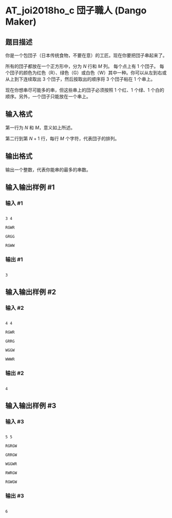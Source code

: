 # AT_joi2018ho_c 団子職人 (Dango Maker)

## 题目描述

你是一个包団子（日本传统食物，不要在意）的工匠。现在你要把団子串起来了。

所有的団子都放在一个正方形中，分为 $N$ 行和 $M$ 列。 每个点上有 $1$ 个団子。 每个団子的颜色为红色（R）、绿色（G）或白色（W）其中一种。你可以从左到右或从上到下连续取出 $3$ 个団子，然后按取出的顺序将 $3$ 个団子粘在 $1$ 个串上。

现在你想串尽可能多的串，但这些串上的団子必须按照 $1$ 个红、$1$ 个绿、$1$ 个白的顺序。另外，一个団子只能放在一个串上。

## 输入格式

第一行为 $N$ 和 $M$，意义如上所述。

第二行到第 $N+1$ 行，每行 $M$ 个字符，代表団子的排列。

## 输出格式

输出一个整数，代表你能串的最多的串数。

## 输入输出样例 #1

### 输入 #1

```
3 4
RGWR
GRGG
RGWW
```

### 输出 #1

```
3
```

## 输入输出样例 #2

### 输入 #2

```
4 4
RGWR
GRRG
WGGW
WWWR
```

### 输出 #2

```
4
```

## 输入输出样例 #3

### 输入 #3

```
5 5
RGRGW
GRRGW
WGGWR
RWRGW
RGWGW
```

### 输出 #3

```
6
```